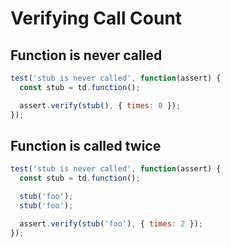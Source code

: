 # Verifying Call Count

## Function is never called

```javascript
test('stub is never called', function(assert) {
  const stub = td.function();

  assert.verify(stub(), { times: 0 });
});
```

## Function is called twice

```javascript
test('stub is never called', function(assert) {
  const stub = td.function();

  stub('foo');
  stub('foo');

  assert.verify(stub('foo'), { times: 2 });
});
```
